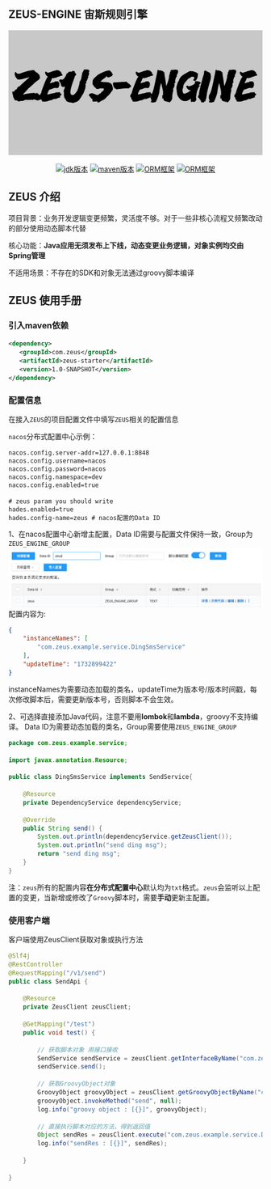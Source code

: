 ## ZEUS-ENGINE 宙斯规则引擎
<div align="center">
    <center>
        <img src="doc/images/pic01.png" alt="Your Image" />
    </center>
</div>
<p align="center">
  <a href="#项目交流"><img src="https://img.shields.io/badge/JDK-8-red.svg" alt="jdk版本"></a>
  <a href="#项目交流"><img src="https://img.shields.io/badge/maven-3.6.x-red.svg" alt="maven版本"></a>
  <a href="#项目交流"><img src="https://img.shields.io/badge/Groovy-3.0.16-blue.svg" alt="ORM框架"></a>
  <a href="#项目交流"><img src="https://img.shields.io/badge/Nacos-2.1.0-red.svg" alt="ORM框架"></a>
</p>

## ZEUS 介绍

项目背景：业务开发逻辑变更频繁，灵活度不够。对于一些非核心流程又频繁改动的部分使用动态脚本代替

核心功能：**Java应用无须发布上下线，动态变更业务逻辑，对象实例均交由Spring管理**

不适用场景：不存在的SDK和对象无法通过groovy脚本编译

## ZEUS 使用手册

### 引入maven依赖
```xml
<dependency>
   <groupId>com.zeus</groupId>
   <artifactId>zeus-starter</artifactId>
   <version>1.0-SNAPSHOT</version>
</dependency>
```
### 配置信息

在接入`ZEUS`的项目配置文件中填写`ZEUS`相关的配置信息

`nacos`分布式配置中心示例：

```properties
nacos.config.server-addr=127.0.0.1:8848
nacos.config.username=nacos
nacos.config.password=nacos
nacos.config.namespace=dev
nacos.config.enabled=true

# zeus param you should write
hades.enabled=true
hades.config-name=zeus # nacos配置的Data ID
```
1、在nacos配置中心新增主配置，Data ID需要与配置文件保持一致，Group为```ZEUS_ENGINE_GROUP```
![](doc/images/pic02.png)
配置内容为:
```json
{
    "instanceNames": [
        "com.zeus.example.service.DingSmsService"
    ],
    "updateTime": "1732899422"
}
```
instanceNames为需要动态加载的类名，updateTime为版本号/版本时间戳，每次修改脚本后，需要更新版本号，否则脚本不会生效。

2、可选择直接添加Java代码，注意不要用**lombok**和**lambda**，groovy不支持编译。
Data ID为需要动态加载的类名，Group需要使用```ZEUS_ENGINE_GROUP```
```java
package com.zeus.example.service;

import javax.annotation.Resource;

public class DingSmsService implements SendService{

    @Resource
    private DependencyService dependencyService;

    @Override
    public String send() {
        System.out.println(dependencyService.getZeusClient());
        System.out.println("send ding msg");
        return "send ding msg";
    }
}

```

注：`zeus`所有的配置内容**在分布式配置中心**默认均为`txt`格式。`zeus`会监听以上配置的变更，当新增或修改了`Groovy`脚本时，需要**手动**更新主配置。

### 使用客户端
客户端使用ZeusClient获取对象或执行方法
```java
@Slf4j
@RestController
@RequestMapping("/v1/send")
public class SendApi {

    @Resource
    private ZeusClient zeusClient;

    @GetMapping("/test")
    public void test() {

        // 获取脚本对象 用接口接收
        SendService sendService = zeusClient.getInterfaceByName("com.zeus.example.service.DingSmsService");
        sendService.send();

        // 获取GroovyObject对象
        GroovyObject groovyObject = zeusClient.getGroovyObjectByName("com.zeus.example.service.DingSmsService");
        groovyObject.invokeMethod("send", null);
        log.info("groovy object : [{}]", groovyObject);

        // 直接执行脚本对应的方法，得到返回值
        Object sendRes = zeusClient.execute("com.zeus.example.service.DingSmsService", "send", null);
        log.info("sendRes : [{}]", sendRes);

    }

}
```